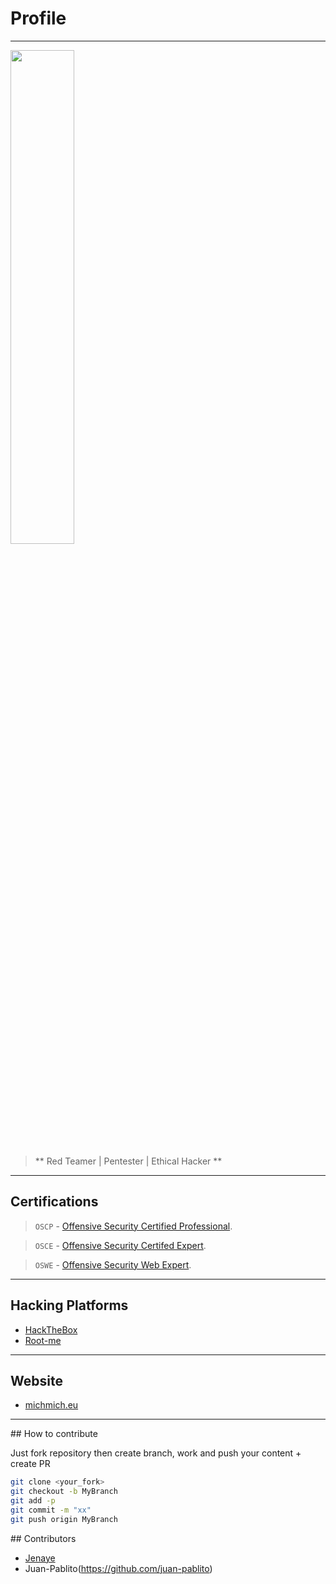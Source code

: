 # Profile

---


<img src="/assets/images/logo_dark.png" data-canonical-src="/assets/images/logo_dark.png" width="45%"/>

> ** Red Teamer | Pentester | Ethical Hacker **

---

## Certifications
> `OSCP` - [Offensive Security Certified Professional](https://www.offensive-security.com/pwk-oscp/).

> `OSCE` - [Offensive Security Certifed Expert](https://www.offensive-security.com/pen300-osep/).

> `OSWE` - [Offensive Security Web Expert](https://www.offensive-security.com/awae-oswe/).

---

## Hacking Platforms
- [HackTheBox](https://www.hackthebox.eu/profile/38480)
- [Root-me](https://www.root-me.org/michmich-51168)

---

## Website
- [michmich.eu](https://michmich.eu)

---

## How to contribute

Just fork repository then create branch, work and push your content + create PR

```bash
git clone <your_fork>
git checkout -b MyBranch
git add -p
git commit -m "xx"
git push origin MyBranch
```

## Contributors

- [Jenaye](https://github.com/jenaye)
- Juan-Pablito(https://github.com/juan-pablito)
